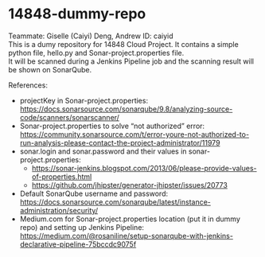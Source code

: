 # 14848-dummy-repo
Teammate: Giselle (Caiyi) Deng, Andrew ID: caiyid </br>
This is a dumy repository for 14848 Cloud Project. It contains a simple python file, hello.py and Sonar-project.properties file. </br>
It will be scanned during a Jenkins Pipeline job and the scanning result will be shown on SonarQube. </br>

References:
- projectKey in Sonar-project.properties: https://docs.sonarsource.com/sonarqube/9.8/analyzing-source-code/scanners/sonarscanner/
- Sonar-project.properties to solve “not authorized” error: https://community.sonarsource.com/t/error-youre-not-authorized-to-run-analysis-please-contact-the-project-administrator/11979
- sonar.login and sonar.password and their values in sonar-project.properties: 
  - https://sonar-jenkins.blogspot.com/2013/06/please-provide-values-of-properties.html
  - https://github.com/jhipster/generator-jhipster/issues/20773
- Default SonarQube username and password: https://docs.sonarsource.com/sonarqube/latest/instance-administration/security/
- Medium.com for Sonar-project.properties location (put it in dummy repo) and setting up Jenkins Pipeline: https://medium.com/@rosaniline/setup-sonarqube-with-jenkins-declarative-pipeline-75bccdc9075f
